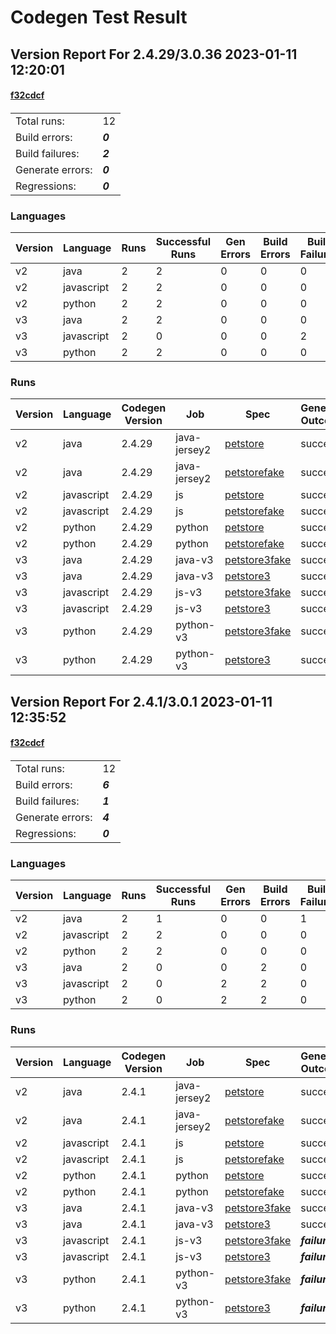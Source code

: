 # Codegen Test Result

## Version Report For 2.4.29/3.0.36 2023-01-11 12:20:01
#### [f32cdcf](https://github.com/swagger-api/swagger-codegen/commit/f32cdcfd9fffca9845645a15054886a3f17e966e)
#### [](https://github.com/swagger-api/swagger-codegen/commit/f32cdcfd9fffca9845645a15054886a3f17e966e)
|||
|-|-|
|Total runs:|12|
|Build errors:|***0***|
|Build failures:|***2***|
|Generate errors:| ***0***|
|Regressions:|***0***|

### Languages

|Version|Language|Runs|Successful Runs|Gen Errors|Build Errors|Build Failures|Regressions|
|-|-|-|-|-|-|-|-|
|v2|java|2|2|0|0|0|0|
|v2|javascript|2|2|0|0|0|0|
|v2|python|2|2|0|0|0|0|
|v3|java|2|2|0|0|0|0|
|v3|javascript|2|0|0|0|2|0|
|v3|python|2|2|0|0|0|0|

### Runs
|Version|Language|Codegen Version|Job|Spec|Generate Outcome|Build Outcome|Generated Folder|
|-|-|-|-|-|-|-|-|
|v2|java|2.4.29|java-jersey2|[petstore](https://raw.githubusercontent.com/swagger-api/swagger-codegen/d7d5b9a97447f40e130e132cdf0cf7ee7c626cb8/fixtures/immutable/specifications/v2/petstore.json)|success|success|[View](https://github.com/swagger-api/swagger-codegen-test/tree/main/out/2.4.29_3.0.36/2023_01_11_12_20_01/java/java-jersey2/petstore)|
|v2|java|2.4.29|java-jersey2|[petstorefake](https://raw.githubusercontent.com/swagger-api/swagger-codegen/d7d5b9a97447f40e130e132cdf0cf7ee7c626cb8/fixtures/immutable/specifications/v2/petstorefake.yaml)|success|success|[View](https://github.com/swagger-api/swagger-codegen-test/tree/main/out/2.4.29_3.0.36/2023_01_11_12_20_01/java/java-jersey2/petstorefake)|
|v2|javascript|2.4.29|js|[petstore](https://raw.githubusercontent.com/swagger-api/swagger-codegen/d7d5b9a97447f40e130e132cdf0cf7ee7c626cb8/fixtures/immutable/specifications/v2/petstore.json)|success|success|[View](https://github.com/swagger-api/swagger-codegen-test/tree/main/out/2.4.29_3.0.36/2023_01_11_12_20_01/javascript/js/petstore)|
|v2|javascript|2.4.29|js|[petstorefake](https://raw.githubusercontent.com/swagger-api/swagger-codegen/d7d5b9a97447f40e130e132cdf0cf7ee7c626cb8/fixtures/immutable/specifications/v2/petstorefake.yaml)|success|success|[View](https://github.com/swagger-api/swagger-codegen-test/tree/main/out/2.4.29_3.0.36/2023_01_11_12_20_01/javascript/js/petstorefake)|
|v2|python|2.4.29|python|[petstore](https://raw.githubusercontent.com/swagger-api/swagger-codegen/d7d5b9a97447f40e130e132cdf0cf7ee7c626cb8/fixtures/immutable/specifications/v2/petstore.json)|success|success|[View](https://github.com/swagger-api/swagger-codegen-test/tree/main/out/2.4.29_3.0.36/2023_01_11_12_20_01/python/python/petstore)|
|v2|python|2.4.29|python|[petstorefake](https://raw.githubusercontent.com/swagger-api/swagger-codegen/d7d5b9a97447f40e130e132cdf0cf7ee7c626cb8/fixtures/immutable/specifications/v2/petstorefake.yaml)|success|success|[View](https://github.com/swagger-api/swagger-codegen-test/tree/main/out/2.4.29_3.0.36/2023_01_11_12_20_01/python/python/petstorefake)|
|v3|java|2.4.29|java-v3|[petstore3fake](https://raw.githubusercontent.com/swagger-api/swagger-codegen/d7d5b9a97447f40e130e132cdf0cf7ee7c626cb8/fixtures/immutable/specifications/v3/petstore3fake.yaml)|success|success|[View](https://github.com/swagger-api/swagger-codegen-test/tree/main/out/2.4.29_3.0.36/2023_01_11_12_20_01/java/java-v3/petstore3fake)|
|v3|java|2.4.29|java-v3|[petstore3](https://raw.githubusercontent.com/swagger-api/swagger-codegen/d7d5b9a97447f40e130e132cdf0cf7ee7c626cb8/fixtures/immutable/specifications/v3/petstore3.json)|success|success|[View](https://github.com/swagger-api/swagger-codegen-test/tree/main/out/2.4.29_3.0.36/2023_01_11_12_20_01/java/java-v3/petstore3)|
|v3|javascript|2.4.29|js-v3|[petstore3fake](https://raw.githubusercontent.com/swagger-api/swagger-codegen/d7d5b9a97447f40e130e132cdf0cf7ee7c626cb8/fixtures/immutable/specifications/v3/petstore3fake.yaml)|success|***failure***|[View](https://github.com/swagger-api/swagger-codegen-test/tree/main/out/2.4.29_3.0.36/2023_01_11_12_20_01/javascript/js-v3/petstore3fake)|
|v3|javascript|2.4.29|js-v3|[petstore3](https://raw.githubusercontent.com/swagger-api/swagger-codegen/d7d5b9a97447f40e130e132cdf0cf7ee7c626cb8/fixtures/immutable/specifications/v3/petstore3.json)|success|***failure***|[View](https://github.com/swagger-api/swagger-codegen-test/tree/main/out/2.4.29_3.0.36/2023_01_11_12_20_01/javascript/js-v3/petstore3)|
|v3|python|2.4.29|python-v3|[petstore3fake](https://raw.githubusercontent.com/swagger-api/swagger-codegen/d7d5b9a97447f40e130e132cdf0cf7ee7c626cb8/fixtures/immutable/specifications/v3/petstore3fake.yaml)|success|success|[View](https://github.com/swagger-api/swagger-codegen-test/tree/main/out/2.4.29_3.0.36/2023_01_11_12_20_01/python/python-v3/petstore3fake)|
|v3|python|2.4.29|python-v3|[petstore3](https://raw.githubusercontent.com/swagger-api/swagger-codegen/d7d5b9a97447f40e130e132cdf0cf7ee7c626cb8/fixtures/immutable/specifications/v3/petstore3.json)|success|success|[View](https://github.com/swagger-api/swagger-codegen-test/tree/main/out/2.4.29_3.0.36/2023_01_11_12_20_01/python/python-v3/petstore3)|

## Version Report For 2.4.1/3.0.1 2023-01-11 12:35:52
#### [f32cdcf](https://github.com/swagger-api/swagger-codegen/commit/f32cdcfd9fffca9845645a15054886a3f17e966e)
#### [](https://github.com/swagger-api/swagger-codegen/commit/f32cdcfd9fffca9845645a15054886a3f17e966e)
|||
|-|-|
|Total runs:|12|
|Build errors:|***6***|
|Build failures:|***1***|
|Generate errors:| ***4***|
|Regressions:|***0***|

### Languages

|Version|Language|Runs|Successful Runs|Gen Errors|Build Errors|Build Failures|Regressions|
|-|-|-|-|-|-|-|-|
|v2|java|2|1|0|0|1|0|
|v2|javascript|2|2|0|0|0|0|
|v2|python|2|2|0|0|0|0|
|v3|java|2|0|0|2|0|0|
|v3|javascript|2|0|2|2|0|0|
|v3|python|2|0|2|2|0|0|

### Runs
|Version|Language|Codegen Version|Job|Spec|Generate Outcome|Build Outcome|Generated Folder|
|-|-|-|-|-|-|-|-|
|v2|java|2.4.1|java-jersey2|[petstore](https://raw.githubusercontent.com/swagger-api/swagger-codegen/d7d5b9a97447f40e130e132cdf0cf7ee7c626cb8/fixtures/immutable/specifications/v2/petstore.json)|success|success|[View](https://github.com/swagger-api/swagger-codegen-test/tree/main/out/2.4.1_3.0.1/2023_01_11_12_35_52/java/java-jersey2/petstore)|
|v2|java|2.4.1|java-jersey2|[petstorefake](https://raw.githubusercontent.com/swagger-api/swagger-codegen/d7d5b9a97447f40e130e132cdf0cf7ee7c626cb8/fixtures/immutable/specifications/v2/petstorefake.yaml)|success|***failure***|[View](https://github.com/swagger-api/swagger-codegen-test/tree/main/out/2.4.1_3.0.1/2023_01_11_12_35_52/java/java-jersey2/petstorefake)|
|v2|javascript|2.4.1|js|[petstore](https://raw.githubusercontent.com/swagger-api/swagger-codegen/d7d5b9a97447f40e130e132cdf0cf7ee7c626cb8/fixtures/immutable/specifications/v2/petstore.json)|success|success|[View](https://github.com/swagger-api/swagger-codegen-test/tree/main/out/2.4.1_3.0.1/2023_01_11_12_35_52/javascript/js/petstore)|
|v2|javascript|2.4.1|js|[petstorefake](https://raw.githubusercontent.com/swagger-api/swagger-codegen/d7d5b9a97447f40e130e132cdf0cf7ee7c626cb8/fixtures/immutable/specifications/v2/petstorefake.yaml)|success|success|[View](https://github.com/swagger-api/swagger-codegen-test/tree/main/out/2.4.1_3.0.1/2023_01_11_12_35_52/javascript/js/petstorefake)|
|v2|python|2.4.1|python|[petstore](https://raw.githubusercontent.com/swagger-api/swagger-codegen/d7d5b9a97447f40e130e132cdf0cf7ee7c626cb8/fixtures/immutable/specifications/v2/petstore.json)|success|success|[View](https://github.com/swagger-api/swagger-codegen-test/tree/main/out/2.4.1_3.0.1/2023_01_11_12_35_52/python/python/petstore)|
|v2|python|2.4.1|python|[petstorefake](https://raw.githubusercontent.com/swagger-api/swagger-codegen/d7d5b9a97447f40e130e132cdf0cf7ee7c626cb8/fixtures/immutable/specifications/v2/petstorefake.yaml)|success|success|[View](https://github.com/swagger-api/swagger-codegen-test/tree/main/out/2.4.1_3.0.1/2023_01_11_12_35_52/python/python/petstorefake)|
|v3|java|2.4.1|java-v3|[petstore3fake](https://raw.githubusercontent.com/swagger-api/swagger-codegen/d7d5b9a97447f40e130e132cdf0cf7ee7c626cb8/fixtures/immutable/specifications/v3/petstore3fake.yaml)|success|***error***|[View](https://github.com/swagger-api/swagger-codegen-test/tree/main/out/2.4.1_3.0.1/2023_01_11_12_35_52/java/java-v3/petstore3fake)|
|v3|java|2.4.1|java-v3|[petstore3](https://raw.githubusercontent.com/swagger-api/swagger-codegen/d7d5b9a97447f40e130e132cdf0cf7ee7c626cb8/fixtures/immutable/specifications/v3/petstore3.json)|success|***error***|[View](https://github.com/swagger-api/swagger-codegen-test/tree/main/out/2.4.1_3.0.1/2023_01_11_12_35_52/java/java-v3/petstore3)|
|v3|javascript|2.4.1|js-v3|[petstore3fake](https://raw.githubusercontent.com/swagger-api/swagger-codegen/d7d5b9a97447f40e130e132cdf0cf7ee7c626cb8/fixtures/immutable/specifications/v3/petstore3fake.yaml)|***failure***|***error***||
|v3|javascript|2.4.1|js-v3|[petstore3](https://raw.githubusercontent.com/swagger-api/swagger-codegen/d7d5b9a97447f40e130e132cdf0cf7ee7c626cb8/fixtures/immutable/specifications/v3/petstore3.json)|***failure***|***error***||
|v3|python|2.4.1|python-v3|[petstore3fake](https://raw.githubusercontent.com/swagger-api/swagger-codegen/d7d5b9a97447f40e130e132cdf0cf7ee7c626cb8/fixtures/immutable/specifications/v3/petstore3fake.yaml)|***failure***|***error***||
|v3|python|2.4.1|python-v3|[petstore3](https://raw.githubusercontent.com/swagger-api/swagger-codegen/d7d5b9a97447f40e130e132cdf0cf7ee7c626cb8/fixtures/immutable/specifications/v3/petstore3.json)|***failure***|***error***||
